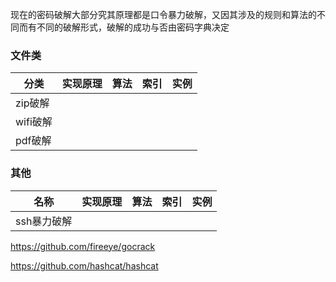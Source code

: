 现在的密码破解大部分究其原理都是口令暴力破解，又因其涉及的规则和算法的不同而有不同的破解形式，破解的成功与否由密码字典决定
### 文件类
|分类|实现原理|算法|索引|实例|
|---|-------|----|---|----|
|zip破解|||
|wifi破解|||
|pdf破解|

### 其他
|名称|实现原理|算法|索引|实例|
|----|------|----|----|--|
|ssh暴力破解||||

https://github.com/fireeye/gocrack

https://github.com/hashcat/hashcat

